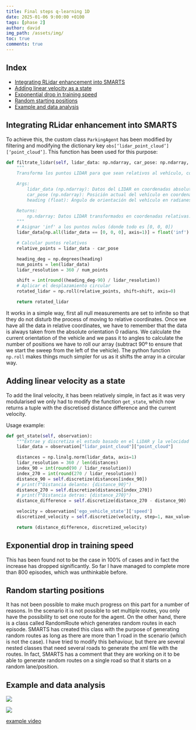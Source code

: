 ```yaml
---
title: Final steps q-learning 1D
date: 2025-01-06 9:00:00 +0100
tags: [phase 2]
author: david
img_path: /assets/img/
toc: true
comments: true
---
```


## Index

- [Integrating RLidar enhancement into SMARTS](#integrating-rlidar-enhancement-into-smarts)
- [Adding linear velocity as a state](#adding-linear-velocity-as-a-state)
- [Exponential drop in training speed](#exponential-drop-in-training-speed)
- [Random starting positions](#random-starting-positions)
- [Example and data analysis](#example-and-data-analysis)


## Integrating RLidar enhancement into SMARTS

To achieve this, the custom class `ParkingAgent` has been modified by filtering and modifying the dictionary key `obs[‘lidar_point_cloud’][‘point_cloud’]`. 
This function has been used for this purpose:

```python
def filtrate_lidar(self, lidar_data: np.ndarray, car_pose: np.ndarray, heading: float) -> np.ndarray:
    """
    Transforma los puntos LIDAR para que sean relativos al vehículo, con el índice 0 a 90° a la izquierda del agente.

    Args:
        lidar_data (np.ndarray): Datos del LIDAR en coordenadas absolutas.
        car_pose (np.ndarray): Posición actual del vehículo en coordenadas absolutas.
        heading (float): Ángulo de orientación del vehículo en radianes.

    Returns:
        np.ndarray: Datos LIDAR transformados en coordenadas relativas.
    """
    # Asignar 'inf' a los puntos nulos (donde todo es [0, 0, 0])
    lidar_data[np.all(lidar_data == [0, 0, 0], axis=1)] = float('inf')

    # Calcular puntos relativos
    relative_points = lidar_data - car_pose

    heading_deg = np.degrees(heading)
    num_points = len(lidar_data)
    lidar_resolution = 360 / num_points

    shift = int(round((heading_deg-90) / lidar_resolution))
    # Aplicar el desplazamiento circular
    rotated_lidar = np.roll(relative_points, shift=shift, axis=0)

    return rotated_lidar
```

It works in a simple way, first all null measurements are set to infinite so that they do not disturb the process of moving to relative coordinates. Once we have all the data in relative coordinates, we have to remember that the data is always taken from the absolute orientation 0 radians. We calculate the current orientation of the vehicle and we pass it to angles to calculate the number of positions we have to roll our array (subtract 90º to ensure that we start the sweep from the left of the vehicle). The python function `np.roll` makes things much simpler for us as it shifts the array in a circular way.



## Adding linear velocity as a state

To add the linal velocity, it has been relatively simple, in fact as it was very modularised we only had to modify the function `get_state`, which now returns a tuple with the discretised distance difference and the current velocity.

Usage example:

```python
def get_state(self, observation):
    """Extrae y discretiza el estado basado en el LiDAR y la velocidad del vehículo."""
    lidar_data = observation["lidar_point_cloud"]["point_cloud"]

    distances = np.linalg.norm(lidar_data, axis=1)
    lidar_resolution = 360 / len(distances)
    index_90 = int(round(90 / lidar_resolution))
    index_270 = int(round(270 / lidar_resolution))
    distance_90 = self.discretize(distances[index_90])
    # print(f"Distancia delante: {distance_90}")
    distance_270 = self.discretize(distances[index_270])
    # print(f"Distancia detras: {distance_270}")
    distance_difference = self.discretize(distance_270 - distance_90)

    velocity = observation['ego_vehicle_state']['speed']
    discretized_velocity = self.discretize(velocity, step=1, max_value=20)

    return (distance_difference, discretized_velocity)
```

## Exponential drop in training speed

This has been found not to be the case in 100% of cases and in fact the increase has dropped significantly. So far I have managed to complete more than 800 episodes, which was unthinkable before. 

## Random starting positions

It has not been possible to make much progress on this part for a number of reasons. In the scenario it is not possible to set multiple routes, you only have the possibility to set one route for the agent. On the other hand, there is a class called RandomRoute which generates random routes in each episode. SMARTS has created this class with the purpose of generating random routes as long as there are more than 1 road in the scenario (which is not the case). I have tried to modify this behaviour, but there are several nested classes that need several roads to generate the xml file with the routes. In fact, SMARTS has a comment that they are working on it to be able to generate random routes on a single road so that it starts on a random lane/position.

## Example and data analysis

![](Scores-eps.png)

![](Epsilon2.png)

[example video](https://drive.google.com/file/d/18de4F-o1DPB1CFuuvZvRQSR5q8-RpN9T/view?usp=sharing)